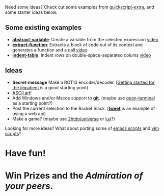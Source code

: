 Need some ideas? Check out some examples from [quickscript-extra](https://github.com/Metaxal/quickscript-extra), and some starter ideas below.

## Some existing examples

* **[abstract-variable](https://github.com/Metaxal/quickscript-extra/blob/master/scripts/abstract-variable.rkt)**: 
Create a variable from the selected expression [video](https://www.youtube.com/watch?v=qgjAZd4eBBY)
* **[extract-function](https://github.com/Metaxal/quickscript-extra/blob/master/scripts/extract-function.rkt)**: 
Extracts a block of code out of its context and generates a function and a call [video](https://www.youtube.com/watch?v=XinMxDLZ7Zw)
* **[indent-table](https://github.com/Metaxal/quickscript-extra/blob/master/scripts/indent-table.rkt)**: Indent rows on double-space-separated colums
  [video](https://www.youtube.com/watch?v=KJjVREsgnvA)

## Ideas 

* **Secret-message** Make a ROT13 encoder/decoder. ([Getting started for the impatient](https://docs.racket-lang.org/quickscript/#%28part._.Make_your_own_script__.First_simple_example%29) is a good starting point)
* [ASCII art](https://en.wikipedia.org/wiki/ASCII_art)!
* Add Windows and/or Macos support to **[git](https://github.com/Metaxal/quickscript-extra/blob/master/scripts/git.rkt)**.
(maybe use [open-terminal](https://github.com/Metaxal/quickscript-extra/blob/master/scripts/open-terminal.rkt) as a starting point?) 
* Post the current selection to the Racket Slack.
(**[tweet](https://github.com/Metaxal/quickscript-extra/blob/master/scripts/tweet.rkt)** is an example of using a web api)
* Make a game? (maybe use [2htdp/universe](https://docs.racket-lang.org/teachpack/2htdpuniverse.html) or [lux](https://github.com/jeapostrophe/lux)?)

Looking for more ideas? What about porting some of [emacs scripts](https://github.com/emacs-tw/awesome-emacs) and [vim scripts](https://github.com/akrawchyk/awesome-vim)?

# Have fun!  

# Win Prizes and the *Admiration of your peers*.
